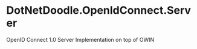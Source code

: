 DotNetDoodle.OpenIdConnect.Server
=================================

OpenID Connect 1.0 Server Implementation on top of OWIN
